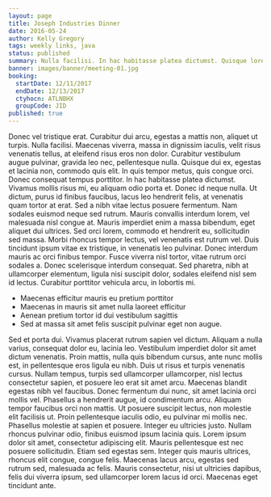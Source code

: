 ```yaml
---
layout: page
title: Joseph Industries Dinner
date: 2016-05-24
author: Kelly Gregory
tags: weekly links, java
status: published
summary: Nulla facilisi. In hac habitasse platea dictumst. Quisque lorem metus.
banner: images/banner/meeting-01.jpg
booking:
  startDate: 12/11/2017
  endDate: 12/13/2017
  ctyhocn: ATLNBHX
  groupCode: JID
published: true
---
```

Donec vel tristique erat. Curabitur dui arcu, egestas a mattis non, aliquet ut turpis. Nulla facilisi. Maecenas viverra, massa in dignissim iaculis, velit risus venenatis tellus, at eleifend risus eros non dolor. Curabitur vestibulum augue pulvinar, gravida leo nec, pellentesque nulla. Quisque dui ex, egestas et lacinia non, commodo quis elit. In quis tempor metus, quis congue orci. Donec consequat tempus porttitor.
In hac habitasse platea dictumst. Vivamus mollis risus mi, eu aliquam odio porta et. Donec id neque nulla. Ut dictum, purus id finibus faucibus, lacus leo hendrerit felis, at venenatis quam tortor at erat. Sed a nibh vitae lectus posuere fermentum. Nam sodales euismod neque sed rutrum. Mauris convallis interdum lorem, vel malesuada nisl congue at. Mauris imperdiet enim a massa bibendum, eget aliquet dui ultrices. Sed orci lorem, commodo et hendrerit eu, sollicitudin sed massa. Morbi rhoncus tempor lectus, vel venenatis est rutrum vel. Duis tincidunt ipsum vitae ex tristique, in venenatis leo pulvinar. Donec interdum mauris ac orci finibus tempor. Fusce viverra nisl tortor, vitae rutrum orci sodales a. Donec scelerisque interdum consequat. Sed pharetra, nibh at ullamcorper elementum, ligula nisi suscipit dolor, sodales eleifend nisl sem id lectus. Curabitur porttitor vehicula arcu, in lobortis mi.

* Maecenas efficitur mauris eu pretium porttitor
* Maecenas in mauris sit amet nulla laoreet efficitur
* Aenean pretium tortor id dui vestibulum sagittis
* Sed at massa sit amet felis suscipit pulvinar eget non augue.

Sed et porta dui. Vivamus placerat rutrum sapien vel dictum. Aliquam a nulla varius, consequat dolor eu, lacinia leo. Vestibulum imperdiet dolor sit amet dictum venenatis. Proin mattis, nulla quis bibendum cursus, ante nunc mollis est, in pellentesque eros ligula eu nibh. Duis ut risus et turpis venenatis cursus. Nullam tempus, turpis sed ullamcorper ullamcorper, nisl lectus consectetur sapien, et posuere leo erat sit amet arcu. Maecenas blandit egestas nibh vel faucibus. Donec fermentum dui nunc, sit amet lacinia orci mollis vel. Phasellus a hendrerit augue, id condimentum arcu. Aliquam tempor faucibus orci non mattis. Ut posuere suscipit lectus, non molestie elit facilisis ut.
Proin pellentesque iaculis odio, eu pulvinar mi mollis nec. Phasellus molestie at sapien et posuere. Integer eu ultricies justo. Nullam rhoncus pulvinar odio, finibus euismod ipsum lacinia quis. Lorem ipsum dolor sit amet, consectetur adipiscing elit. Mauris pellentesque est nec posuere sollicitudin. Etiam sed egestas sem. Integer quis mauris ultrices, rhoncus elit congue, congue felis. Maecenas lacus arcu, egestas sed rutrum sed, malesuada ac felis. Mauris consectetur, nisi ut ultricies dapibus, felis dui viverra ipsum, sed ullamcorper lorem lacus id orci. Maecenas eget tincidunt ante.
